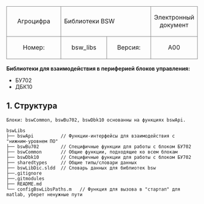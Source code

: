 [Таблица ниже является заголовком документа]:#
<div class="table-responsive"
  style="width: 100%; border-collapse:collapse; border-spacing:0; text-align: center;">
  <table>
	<tbody>
		<tr>
			<td style="border: 1px solid gray; width: 20%; text-align: center;">
        <p>Агроцифра</p>
      </td>
      <td colspan="2" style="
        border: 1px solid gray; width: 50%">
        <p>Библиотеки BSW</p>
        <p></p>
      </td>
			<td style="border: 1px solid gray; width: 30%; text-align: center;">
        <p>Электронный документ</p>
      </td>
		</tr>
		<tr>
			<td style="border: 1px solid gray; width: 30%; text-align: center;">
        <p>Номер:</p>
      </td>
			<td style="border: 1px solid gray; text-align: center;">
        <p>bsw_libs</p></td>
			<td style="border: 1px solid gray; text-align: center;">
        <p>Версия:</p>
      </td>
			<td style="border: 1px solid gray; width: 30%; text-align: center;">
        <p>A00</p>
      </td>
		</tr>
	</tbody>
</table></div>

[Основной текст документа]:#

**Библиотеки для взаимодействия в периферией блоков управления:**
- БУ702 
- ДБК10

## 1. Структура
```
Блоки: bswCommon, bswBu702, bswDbk10 основанны на функциях bswApi.

bswLibs
├── bswApi          // Функции-интерфейсы для взаимодействия с "нижним-уровнем ПО"
├── bswBu702        // Специфичные функции для работы с блоком БУ702
├── bswCommon       // Общие функции, подходящие ко всем блокам 
├── bswDbk10        // Специфичные функции для работы с блоком БУ702
├── sharedtypes     // Общие типы/словари данных
├── bswLibDic.sldd  // Словарь данных для библиотек bsw
├──.gitignore
├──.gitmodules
├── README.md
└── configBswLibsPaths.m   // Функция для вызова в "стартап" для matlab, уберет ненужные пути
```
